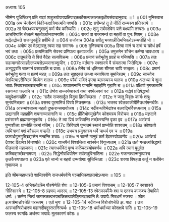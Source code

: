 अध्यायः 105

भीष्मेण युधिष्ठिरम् प्रति राज्ञां शत्रुजयोपायप्रतिपादककौसल्यकालकवृक्षीयसंवादानुवादः ॥ 1 ॥
001	मुनिरुवाच 
001a	अथ चेत्पौरुषं किञ्चित्क्षत्रियात्मनि पश्यसि ।
001c	ब्रवीम्यहं तु ते नीतिं राज्यस्य प्रतिपत्तये ॥
002a	तां चेच्छक्ष्यस्यनुष्ठातुं कर्म चैव करिष्यसि ।
002c	शृणु सर्वमशेषेण यत्ते वक्ष्यामि तत्त्वतः ॥
003a	आचरिष्यसि चेत्कर्म महतोऽर्थानवाप्स्यसि ।
003c	राज्यं वा राज्यमन्त्रं वा महतीं वा पुनः श्रियम् ।
003e	यद्येतद्रोचते राजन्पुनर्ब्रूहि ब्रवीमि ते ॥
004	राजोवाच 
004a	ब्रवीतु भगवान्नीतिमभिपन्नोऽस्म्यधीहि भो ।
004c	अमोघ एव मेऽद्यास्तु त्वया सह समागमः ॥
005	मुनिरुवाच 
005a	हित्वा मानं च दम्भं च क्रोधं हर्षं भयं तथा ।
005c	प्रत्यमित्राणि सेवस्व प्रणिपत्य कृताञ्जलिः ।
005a	तमुत्तमेन शौचेन कर्मणा चावधारय ॥
006c	दातुमर्हति ते वित्तं वैदेहः सत्यविक्रमः ।
006e	प्रमाणं सर्वभूतेषु प्रग्रहं च गमिष्यसि ॥
007a	ततः सहायान्सोत्साहाँल्लप्स्यसेऽव्यसनाञ्शुचीन् ।
007c	वर्तमानः स्वशास्त्रे वै संयतात्मा जितेन्द्रियः ।
007e	अभ्युद्धरति चात्मानं प्रसादयति च प्रजाः ॥
008a	तेनैव त्वं धृतिमता श्रीमता चापि सत्कृतः ।
008c	प्रमाणं सर्वभूतेषु गत्वा च ग्रहणं महत् ॥
009a	ततः सुहृद्बलं लब्ध्वा मन्त्रयित्वा सुमन्त्रितम् ।
009c	सान्त्वेन भेदयित्वाऽरीन्बिल्वं बिल्वेन शातय ।
009e	परैर्वा संविदं कृत्वा बलमप्यस्य घातय ॥
010a	अलभ्या ये शुभा भावाः स्त्रियश्चाच्छादनानि च ।
010c	शय्यासनानि यानानि महार्हाणि गृहाणि च ॥
011a	पक्षिणो मृगजातानि रसगन्धाः फलानि च ।
011c	तेष्वेव सज्जयेथास्त्वं यथा नश्येत्स्वयं परः ॥
012a	यद्येवं प्रतिषेद्धव्यो यद्युपेक्षणमर्हति ।
012c	`सदैव राजशार्दूल विदुषा हितमिच्छता ।'
012e	न जातु विवृतः कार्यः शत्रुः सुनयमिच्छता ॥
013a	वसस्व पुरमामित्रं विषये मित्रसम्मतः ।
013c	भजस्व श्वेतकाकीयैर्मित्रधर्ममनर्थकैः ॥
014a	आरम्भांश्चास्य महतो दुष्करान्सम्प्रयोजय ।
014c	नदीबन्धविभेदांश्च बलवद्भिर्विरुध्यताम् ॥
015a	उद्यानानि महार्हाणि शयनान्यासनानि च ।
015c	प्रीतिभोगमुखेनैव कोशमस्य विरोचय ॥
016a	यज्ञदाने प्रशंसास्मै ब्राह्मणाननुवर्तय ।
016c	ते त्वा प्रियं करिष्यन्ति तच्छेत्स्यन्ति वृका इव ॥
017a	असंशयं पुण्यशीलाः प्राप्नोति परमां गतिम् ।
017c	त्रिविष्टपे पुण्यतमं स्थानं प्राप्नोति शाश्वतम् ॥
018a	कोशक्षये त्वमित्राणां वशं कौसल्य गच्छति ।
018c	उभयत्र प्रयुक्तस्य धर्मे चाधर्म एव च ॥
019a	फलार्थमूलमुच्छिद्यात्तेन नन्दन्ति शत्रवः ।
019c	न चास्मै मानुषं कर्म दैवमस्योपवर्णय ॥
020a	असंशयं दैवपरः क्षिप्रमेव विनश्यति ।
020c	याजयैनं विश्वजिता सर्वस्वेन वियुज्यताम् ॥
021a	ततो गच्छत्यसिद्धार्थः पीडयानो महाजनम् ।
021c	त्यागधर्मविदं पुण्यं कञ्चिदस्योपवर्णय ॥
022a	अपि त्यागं बुभूषेत कच्चिद्गच्छेदनामयम् ।
022c	सिद्धेनौषधियोगेन सर्वशत्रुविनाशिना ।
022e	गजानश्वान्मनुष्यांश्च कृतकैरुपघातय ॥
023a	एते चान्ये च बहवो दम्भयोगाः सुचिन्तिताः ।
023c	शक्या विषहता कर्तुं न क्लीबेन नृपात्मज ॥ 

इति श्रीमन्महाभारते शान्तिपर्वणि राजधर्मपर्वणि पञ्चाधिकशततमोऽध्यायः ॥ 105 ॥

12-105-4 अभिपन्नोऽस्मि पौरुषेणेति शेषः ॥ 12-105-6 प्रमाणं विश्वासम् ॥ 12-105-7 स्वशास्त्रे नीतिशास्त्रे ॥ 12-105-8 ग्रहणम् आदरम् ॥ 12-105-13 श्वेतकाकीयैः श्वा च एतश्च काकश्च तेषामिमे धर्माः । क्रमेण नित्यं जागरूकत्वभयचकितत्वपरेङ्गितज्ञत्वानि तैः उपायैः मित्रधर्मं भजस्व । श्वेत इत्यत्रोमाङोश्चेति पररूपम् । एतो मृगः ॥ 12-105-14 नदीवच्च विरोधांश्चेति झ. पाठः । तत्र आरम्भान्विरोधांश्च महानदीवद्दुस्तरानित्यर्थः ॥ 12-105-18 धर्माधर्माभ्यां कोशक्षये सति ॥ 12-105-19 फलस्य स्वर्गादेः अर्थस्य जयादेः मूलकारणं कोशः ॥
